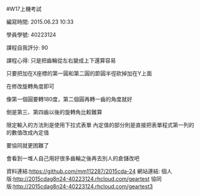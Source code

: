 
#W17上機考試

編寫時間: 2015.06.23 10:33

學員學號: 40223124

課程自我評分: 90

課程心得:
只是把齒輪從左右變成上下還算容易

只要把加在X座標的第一圓和第二圓的節圓半徑砍掉加在Y上面

在修改旋轉角度即可

像第一個圓要轉180度，第二個圓再轉一齒的角度就好

倒是第三、第四齒以後的旋轉角比較難算

限定輸入的方法則是使用下拉式表單
內定值的部分則是直接把表單程式第一列的的數值改成內定值

要協同就更困難了

會看到一堆人自己用好很多齒輪之後再去別人的倉儲改吧


資料連結:https://github.com/mm112287/2015cda-24
網站連結:
個人版:http://2015cdag8n24-40223124.rhcloud.com/geartest
協同版:http://2015cdag8n24-40223124.rhcloud.com/geartest3





